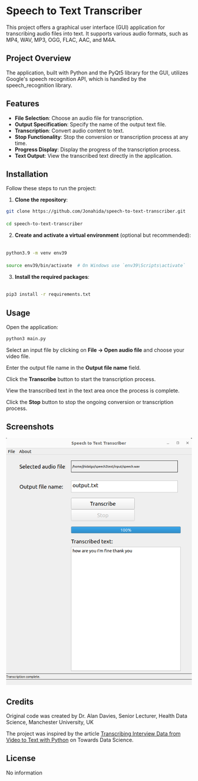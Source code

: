 # Speech to Text Transcriber

This project offers a graphical user interface (GUI) application for transcribing audio files into text. It supports various audio formats, such as MP4, WAV, MP3, OGG, FLAC, AAC, and M4A.


## Project Overview

The application, built with Python and the PyQt5 library for the GUI, utilizes Google's speech recognition API, which is handled by the speech_recognition library.


## Features

- **File Selection**: Choose an audio file for transcription.
- **Output Specification**: Specify the name of the output text file.
- **Transcription**: Convert audio content to text.
- **Stop Functionality**: Stop the conversion or transcription process at any time.
- **Progress Display**: Display the progress of the transcription process.
- **Text Output**: View the transcribed text directly in the application.

## Installation

Follow these steps to run the project:

1. **Clone the repository**:
```sh
git clone https://github.com/Jonahida/speech-to-text-transcriber.git

cd speech-to-text-transcriber
```

2. **Create and activate a virtual environment** (optional but recommended):

```sh

python3.9 -m venv env39

source env39/bin/activate  # On Windows use `env39\Scripts\activate`
```

3. **Install the required packages**:
```sh

pip3 install -r requirements.txt
```

## Usage

Open the application:

```sh
python3 main.py
```

Select an input file by clicking on **File -> Open audio file** and choose your video file.

Enter the output file name in the **Output file name** field.

Click the **Transcribe** button to start the transcription process.

View the transcribed text in the text area once the process is complete.

Click the **Stop** button to stop the ongoing conversion or transcription process.

## Screenshots

![Screenshot](screenshot.png)


## Credits

Original code was created by Dr. Alan Davies, Senior Lecturer, Health Data Science, Manchester University, UK

The project was inspired by the article [Transcribing Interview Data from Video to Text with Python](https://towardsdatascience.com/transcribing-interview-data-from-video-to-text-with-python-5cdb6689eea1) on Towards Data Science.


## License
No information